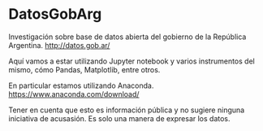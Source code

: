 # DatosGobArg
Investigación sobre base de datos abierta del gobierno de la República Argentina.
http://datos.gob.ar/

Aquí vamos a estar utilizando Jupyter notebook y varios instrumentos del mismo, cómo Pandas, Matplotlib, entre otros.

En particular estamos utilizando Anaconda.
https://www.anaconda.com/download/

Tener en cuenta que esto es información pública y no sugiere ninguna iniciativa de acusasión.  Es solo una manera de expresar los datos.
